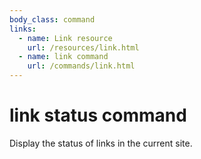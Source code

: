 ```yaml
---
body_class: command
links:
  - name: Link resource
    url: /resources/link.html
  - name: link command
    url: /commands/link.html
---
```


# link status command

<section>

Display the status of links in the current site.

</section>
